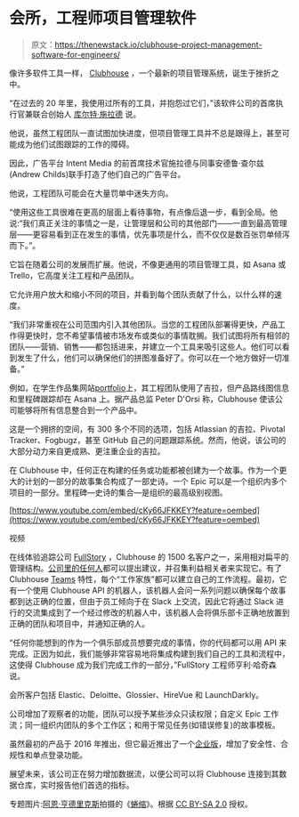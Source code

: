 # 会所，工程师项目管理软件

> 原文：<https://thenewstack.io/clubhouse-project-management-software-for-engineers/>

像许多软件工具一样， [Clubhouse](https://clubhouse.io/) ，一个最新的项目管理系统，诞生于挫折之中。

“在过去的 20 年里，我使用过所有的工具，并抱怨过它们，”该软件公司的首席执行官兼联合创始人 [库尔特·施拉德](https://www.linkedin.com/in/kurt/) 说。

他说，虽然工程团队一直试图加快进度，但项目管理工具并不总是跟得上，甚至可能成为他们试图跟踪的工作的障碍。

因此，广告平台 Intent Media 的前首席技术官施拉德与同事安德鲁·查尔兹(Andrew Childs)联手打造了他们自己的广告平台。

他说，工程团队可能会在大量罚单中迷失方向。

“使用这些工具很难在更高的层面上看待事物，有点像后退一步，看到全局。他说:“我们真正关注的事情之一是，让管理层和公司的其他部门——一直到最高管理层——更容易看到正在发生的事情，优先事项是什么，而不仅仅是数百张罚单倾泻而下。”。

它旨在随着公司的发展而扩展。他说，不像更通用的项目管理工具，如 Asana 或 Trello，它高度关注工程和产品团队。

它允许用户放大和缩小不同的项目，并看到每个团队贡献了什么，以什么样的速度。

“我们非常重视在公司范围内引入其他团队。当您的工程团队部署得更快，产品工作得更快时，您不希望事情被市场发布或类似的事情耽搁。我们试图将所有相邻的团队——营销、销售——都包括进来，并建立一个工具来吸引这些人。他们可以看到发生了什么，他们可以确保他们的拼图准备好了。你可以在一个地方做好一切准备。”

例如，在学生作品集网站[portfolio](https://portfolium.com/)上，其工程团队使用了吉拉，但产品路线图信息和里程碑跟踪却在 Asana 上。据产品总监 Peter D'Orsi 称，Clubhouse 使该公司能够将所有信息整合到一个产品中。

这是一个拥挤的空间，有 300 多个不同的选项，包括 Atlassian 的吉拉、Pivotal Tracker、Fogbugz，甚至 GitHub 自己的问题跟踪系统。然而，他说，该公司的大部分动力来自更成熟、更注重企业的吉拉。

在 Clubhouse 中，任何正在构建的任务或功能都被创建为一个故事。作为一个更大的计划的一部分的故事集合构成了一部史诗。一个 Epic 可以是一个组织内多个项目的一部分。里程碑—史诗的集合—是组织的最高级别视图。

[https://www.youtube.com/embed/cKy66JFKKEY?feature=oembed](https://www.youtube.com/embed/cKy66JFKKEY?feature=oembed)

视频

在线体验追踪公司 [FullStory](https://www.fullstory.com/) ，Clubhouse 的 1500 名客户之一，采用相对扁平的管理结构。[公司里的任何人](https://clubhouse.io/customers/fullstory)都可以提出建议，并召集利益相关者来实现它。有了 Clubhouse [Teams](https://clubhouse.io/product/) 特性，每个“工作家族”都可以建立自己的工作流程。最初，它有一个使用 Clubhouse API 的机器人，该机器人会问一系列问题以确保每个故事都到达正确的位置，但由于员工倾向于在 Slack 上交流，因此它将通过 Slack 进行的交流集成到了一个经过修改的机器人中，该机器人会将俱乐部卡正确地放置到正确的团队和项目中，并通知正确的人。

“任何你能想到的作为一个俱乐部成员想要完成的事情，你的代码都可以用 API 来完成。正因为如此，我们能够非常容易地将集成构建到我们自己的工具和流程中，这使得 Clubhouse 成为我们完成工作的一部分，”FullStory 工程师亨利·哈奇森说。

会所客户包括 Elastic、Deloitte、Glossier、HireVue 和 LaunchDarkly。

公司增加了观察者的功能，团队可以授予某些涉众只读权限；自定义 Epic 工作流；同一组织内团队的多个工作区；和用于常见任务(如错误修复)的故事模板。

虽然最初的产品于 2016 年推出，但它最近推出了一个[企业版](https://globenewswire.com/news-release/2018/10/30/1639355/0/en/Clubhouse-Releases-an-Enterprise-Alternative-to-Atlassian-s-Jira-for-Software-Development-Teams.html)，增加了安全性、合规性和单点登录功能。

展望未来，该公司正在努力增加数据流，以便公司可以将 Clubhouse 连接到其数据仓库，实时报告他们首选的指标。

专题图片:[阿恩·亨德里克斯](https://www.flickr.com/photos/arnehendriks/)拍摄的《[蜷缩](https://www.flickr.com/photos/arnehendriks/3008019287/in/photolist-5zNTkv-aHXf6e-69h4rV-r1tXd-3R5cvo-4WXv4u-4pgibv-pHU7ae-8Pr3fU-7dDBXw-6dQ9Hb-3NqUkZ-hLTePK-dTQ1YV-PWvRp7-ph4ncL-R3kuBZ-agmMtX-dDqp9T-JDpWD-czQPj3-4xFr6p-9qqAjd-qhB4u-6cPRDK-9jEVHf-9Dcphs-eCNzxf-eiLYjw-4bwdTt-r7T9Fq-Hqj2y-6kXbAc-9bSAba-bkMhxb-4htGzk-dCxUq7-ojjW8-bAxitj-M1cva-7G3Y4L-8TV4Zx-5eeJ4m-cRfgu-8YSr9u-6QdDc7-qvFt9N-s8na1-cUkPTj-9o9oN)》。根据 [CC BY-SA 2.0](https://creativecommons.org/licenses/by/2.0/) 授权。

<svg xmlns:xlink="http://www.w3.org/1999/xlink" viewBox="0 0 68 31" version="1.1"><title>Group</title> <desc>Created with Sketch.</desc></svg>